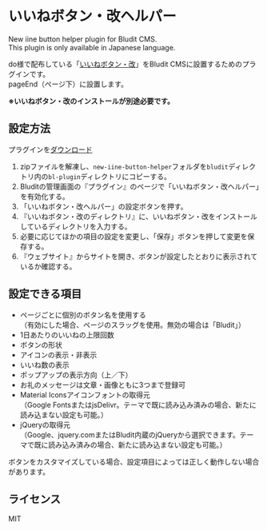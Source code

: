 # いいねボタン・改ヘルパー

New iine button helper plugin for Bludit CMS.<br>
This plugin is only available in Japanese language.

do様で配布している「[いいねボタン・改](https://do.gt-gt.org/product/newiine/)」をBludit CMSに設置するためのプラグインです。<br>
pageEnd（ページ下）に設置します。

**※いいねボタン・改のインストールが別途必要です。**

## 設定方法
プラグインを[ダウンロード](https://github.com/sakanafurai/new-iine-button-helper/releases/download/1.2.0/new-iine-button-helper.zip)

1. zipファイルを解凍し、```new-iine-button-helper```フォルダを```bludit```ディレクトリ内の```bl-plugin```ディレクトリにコピーする。
2. Bluditの管理画面の『プラグイン』のページで「いいねボタン・改ヘルパー」を有効化する。
3. 「いいねボタン・改ヘルパー」の設定ボタンを押す。
4. 『いいねボタン・改のディレクトリ』に、いいねボタン・改をインストールしているディレクトリを入力する。
5. 必要に応じてほかの項目の設定を変更し、「保存」ボタンを押して変更を保存する。
6. 『ウェブサイト』からサイトを開き、ボタンが設定したとおりに表示されているか確認する。

## 設定できる項目

* ページごとに個別のボタン名を使用する<br>
（有効にした場合、ページのスラッグを使用。無効の場合は「Bludit」）
* 1日あたりのいいねの上限回数
* ボタンの形状
* アイコンの表示・非表示
* いいね数の表示
* ポップアップの表示方向（上／下）
* お礼のメッセージは文章・画像ともに3つまで登録可
* Material Iconsアイコンフォントの取得元<br>
（Google FontsまたはjsDelivr。テーマで既に読み込み済みの場合、新たに読み込まない設定も可能。）
* jQueryの取得元<br>
（Google、jquery.comまたはBludit内蔵のjQueryから選択できます。テーマで既に読み込み済みの場合、新たに読み込まない設定も可能。）

ボタンをカスタマイズしている場合、設定項目によっては正しく動作しない場合があります。

## ライセンス
MIT
